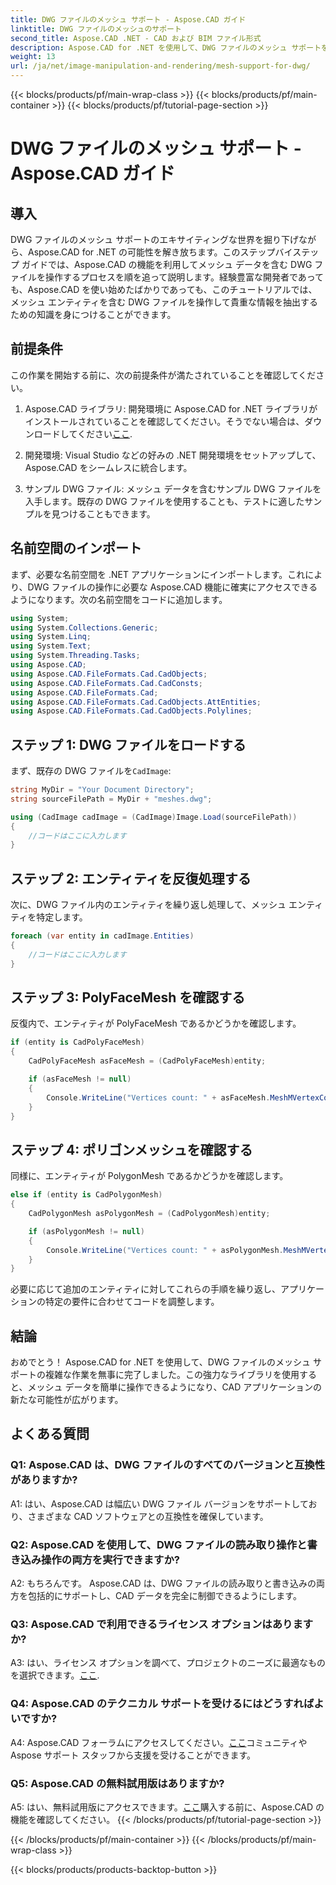 ```yaml
---
title: DWG ファイルのメッシュ サポート - Aspose.CAD ガイド
linktitle: DWG ファイルのメッシュのサポート
second_title: Aspose.CAD .NET - CAD および BIM ファイル形式
description: Aspose.CAD for .NET を使用して、DWG ファイルのメッシュ サポートを調べてください。強力なメッシュ操作機能で CAD アプリケーションを強化します。
weight: 13
url: /ja/net/image-manipulation-and-rendering/mesh-support-for-dwg/
---
```


{{< blocks/products/pf/main-wrap-class >}}
{{< blocks/products/pf/main-container >}}
{{< blocks/products/pf/tutorial-page-section >}}

# DWG ファイルのメッシュ サポート - Aspose.CAD ガイド

## 導入

DWG ファイルのメッシュ サポートのエキサイティングな世界を掘り下げながら、Aspose.CAD for .NET の可能性を解き放ちます。このステップバイステップ ガイドでは、Aspose.CAD の機能を利用してメッシュ データを含む DWG ファイルを操作するプロセスを順を追って説明します。経験豊富な開発者であっても、Aspose.CAD を使い始めたばかりであっても、このチュートリアルでは、メッシュ エンティティを含む DWG ファイルを操作して貴重な情報を抽出するための知識を身につけることができます。

## 前提条件

この作業を開始する前に、次の前提条件が満たされていることを確認してください。

1.  Aspose.CAD ライブラリ: 開発環境に Aspose.CAD for .NET ライブラリがインストールされていることを確認してください。そうでない場合は、ダウンロードしてください[ここ](https://releases.aspose.com/cad/net/).

2. 開発環境: Visual Studio などの好みの .NET 開発環境をセットアップして、Aspose.CAD をシームレスに統合します。

3. サンプル DWG ファイル: メッシュ データを含むサンプル DWG ファイルを入手します。既存の DWG ファイルを使用することも、テストに適したサンプルを見つけることもできます。

## 名前空間のインポート

まず、必要な名前空間を .NET アプリケーションにインポートします。これにより、DWG ファイルの操作に必要な Aspose.CAD 機能に確実にアクセスできるようになります。次の名前空間をコードに追加します。

```csharp
using System;
using System.Collections.Generic;
using System.Linq;
using System.Text;
using System.Threading.Tasks;
using Aspose.CAD;
using Aspose.CAD.FileFormats.Cad.CadObjects;
using Aspose.CAD.FileFormats.Cad.CadConsts;
using Aspose.CAD.FileFormats.Cad;
using Aspose.CAD.FileFormats.Cad.CadObjects.AttEntities;
using Aspose.CAD.FileFormats.Cad.CadObjects.Polylines;
```

## ステップ 1: DWG ファイルをロードする

まず、既存の DWG ファイルを`CadImage`:

```csharp
string MyDir = "Your Document Directory";
string sourceFilePath = MyDir + "meshes.dwg";

using (CadImage cadImage = (CadImage)Image.Load(sourceFilePath))
{
    //コードはここに入力します
}
```

## ステップ 2: エンティティを反復処理する

次に、DWG ファイル内のエンティティを繰り返し処理して、メッシュ エンティティを特定します。

```csharp
foreach (var entity in cadImage.Entities)
{
    //コードはここに入力します
}
```

## ステップ 3: PolyFaceMesh を確認する

反復内で、エンティティが PolyFaceMesh であるかどうかを確認します。

```csharp
if (entity is CadPolyFaceMesh)
{
    CadPolyFaceMesh asFaceMesh = (CadPolyFaceMesh)entity;

    if (asFaceMesh != null)
    {
        Console.WriteLine("Vertices count: " + asFaceMesh.MeshMVertexCount);
    }
}
```

## ステップ 4: ポリゴンメッシュを確認する

同様に、エンティティが PolygonMesh であるかどうかを確認します。

```csharp
else if (entity is CadPolygonMesh)
{
    CadPolygonMesh asPolygonMesh = (CadPolygonMesh)entity;

    if (asPolygonMesh != null)
    {
        Console.WriteLine("Vertices count: " + asPolygonMesh.MeshMVertexCount);
    }
}
```

必要に応じて追加のエンティティに対してこれらの手順を繰り返し、アプリケーションの特定の要件に合わせてコードを調整します。

## 結論

おめでとう！ Aspose.CAD for .NET を使用して、DWG ファイルのメッシュ サポートの複雑な作業を無事に完了しました。この強力なライブラリを使用すると、メッシュ データを簡単に操作できるようになり、CAD アプリケーションの新たな可能性が広がります。

## よくある質問

### Q1: Aspose.CAD は、DWG ファイルのすべてのバージョンと互換性がありますか?

A1: はい、Aspose.CAD は幅広い DWG ファイル バージョンをサポートしており、さまざまな CAD ソフトウェアとの互換性を確保しています。

### Q2: Aspose.CAD を使用して、DWG ファイルの読み取り操作と書き込み操作の両方を実行できますか?

A2: もちろんです。 Aspose.CAD は、DWG ファイルの読み取りと書き込みの両方を包括的にサポートし、CAD データを完全に制御できるようにします。

### Q3: Aspose.CAD で利用できるライセンス オプションはありますか?

 A3: はい、ライセンス オプションを調べて、プロジェクトのニーズに最適なものを選択できます。[ここ](https://purchase.aspose.com/buy).

### Q4: Aspose.CAD のテクニカル サポートを受けるにはどうすればよいですか?

 A4: Aspose.CAD フォーラムにアクセスしてください。[ここ](https://forum.aspose.com/c/cad/19)コミュニティや Aspose サポート スタッフから支援を受けることができます。

### Q5: Aspose.CAD の無料試用版はありますか?

 A5: はい、無料試用版にアクセスできます。[ここ](https://releases.aspose.com/)購入する前に、Aspose.CAD の機能を確認してください。
{{< /blocks/products/pf/tutorial-page-section >}}

{{< /blocks/products/pf/main-container >}}
{{< /blocks/products/pf/main-wrap-class >}}

{{< blocks/products/products-backtop-button >}}
